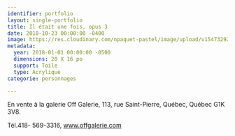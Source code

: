 ```yaml
---
identifier: portfolio
layout: single-portfolio
title: Il était une fois, opus 3
date: 2018-10-23 00:00:00 -0400
image: https://res.cloudinary.com/npaquet-pastel/image/upload/v1547329214/44110956_2187643098171592_1177132273909104640_n.jpg
metadata:
  year: 2018-01-01 00:00:00 -0500
  dimensions: 20 X 16 po
  support: Toile
  type: Acrylique
categorie: personnages

---
```

En vente à la galerie Off Galerie, 113, rue Saint-Pierre, Québec, Québec  G1K 3V8.

Tél.418- 569-3316, www.offgalerie.com